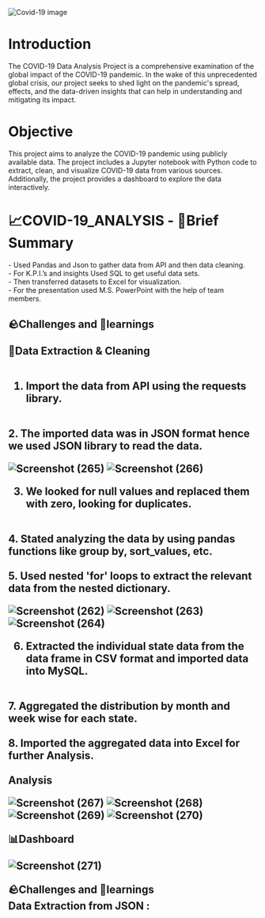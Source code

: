 ![Covid-19 image](https://github.com/mdkamran048/Covid-19-Analysis/assets/143988392/0edff2c1-2222-4578-9400-4cd6441bd405)

# Introduction

The COVID-19 Data Analysis Project is a comprehensive examination of the global impact of the COVID-19 pandemic. In the wake of this unprecedented global crisis, our project seeks to shed light on the pandemic's spread, effects, and the data-driven insights that can help in understanding and mitigating its impact.

# Objective

This project aims to analyze the COVID-19 pandemic using publicly available data. The project includes a Jupyter notebook with Python code to extract, clean, and visualize COVID-19 data from various sources. Additionally, the project provides a dashboard to explore the data interactively.
 
# 📈COVID-19_ANALYSIS - 📑Brief Summary
</h1>
- Used Pandas and Json to gather data from API and then data cleaning.
<br>
- For K.P.I.’s and insights Used SQL to get useful data sets.
<br>
- Then transferred datasets to Excel for visualization.
<br>
- For the presentation used M.S. PowerPoint with the help of team members.
<h2>
 🪨Challenges and 🧠learnings


  🔡Data Extraction & Cleaning
 <br>
 <br>
1. Import the data from API using the requests library.
<br>
2. The imported data was in JSON format hence we used JSON library to read the data.

![Screenshot (265)](https://github.com/mdkamran048/Covid-19-Analysis/assets/143988392/d25f5aff-bd99-47a0-adcc-28ef518292b8)
![Screenshot (266)](https://github.com/mdkamran048/Covid-19-Analysis/assets/143988392/364a1577-fb20-4aa3-a90c-569b3d4cbeec)




3. We looked for null values and replaced them with zero, looking for duplicates.
<br>
4. Stated analyzing the data by using pandas functions like group by, sort_values, etc.
<br>
<br>
5. Used nested 'for' loops to extract the relevant data from the nested dictionary.

![Screenshot (262)](https://github.com/mdkamran048/Covid-19-Analysis/assets/143988392/0f068ec0-0c75-4126-a127-81385301e447)
![Screenshot (263)](https://github.com/mdkamran048/Covid-19-Analysis/assets/143988392/45feeca4-8191-422c-809c-10aa4804dcfc)
![Screenshot (264)](https://github.com/mdkamran048/Covid-19-Analysis/assets/143988392/c0f64647-8a1d-4ed4-a436-e5aa0cf888b2)

6. Extracted the individual state data from the data frame in CSV format and imported data into MySQL.
<br>
7. Aggregated the distribution by month and week wise for each state.
<br>
<br>
8. Imported the aggregated data into Excel for further Analysis.
<br>
<br>
Analysis

![Screenshot (267)](https://github.com/mdkamran048/Covid-19-Analysis/assets/143988392/0681f22f-d84d-4d29-b562-6370437247f7)
![Screenshot (268)](https://github.com/mdkamran048/Covid-19-Analysis/assets/143988392/32abfc35-a9da-44da-abbd-bb6855814cef)
![Screenshot (269)](https://github.com/mdkamran048/Covid-19-Analysis/assets/143988392/cb7fdc46-fd03-4206-9fd4-20d70b313154)
![Screenshot (270)](https://github.com/mdkamran048/Covid-19-Analysis/assets/143988392/68f06d36-770e-4a9d-bb0b-cd42948b0562)






📊Dashboard

![Screenshot (271)](https://github.com/mdkamran048/Covid-19-Analysis/assets/143988392/96b90e42-a505-40ba-bbe7-1d03c2fa2506)

 🪨Challenges and 🧠learnings
 <br>
 Data Extraction from JSON : 





